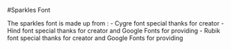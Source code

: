 #Sparkles Font 
<p>
The sparkles font is made up from : 
- Cygre font special thanks for creator
- Hind font special thanks for creator and Google Fonts for providing
- Rubik font special thanks for creator and Google Fonts for providing
</p>